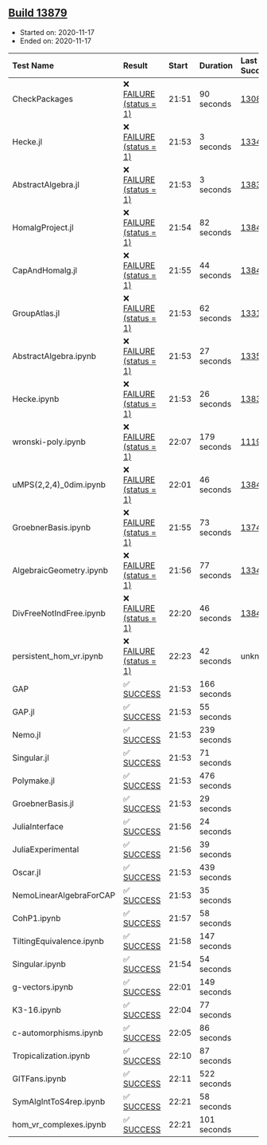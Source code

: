 ## [Build 13879](https://oscarci.mathematik.uni-kl.de/job/oscar/13879/)

* Started on: 2020-11-17
* Ended on: 2020-11-17

| Test Name    | Result | Start | Duration | Last Success | First Failure |
|:-------------|:-------|:------|:---------|:-------------|:--------------|
| CheckPackages | ❌ [FAILURE (status = 1)](https://oscarci.mathematik.uni-kl.de/job/oscar/13879/artifact/logs/build-13879/CheckPackages.log) | 21:51 | 90 seconds | [13085](https://oscarci.mathematik.uni-kl.de/job/oscar/13085/) | [13086](https://oscarci.mathematik.uni-kl.de/job/oscar/13086/) |
| Hecke.jl | ❌ [FAILURE (status = 1)](https://oscarci.mathematik.uni-kl.de/job/oscar/13879/artifact/logs/build-13879/Hecke.jl.log) | 21:53 | 3 seconds | [13341](https://oscarci.mathematik.uni-kl.de/job/oscar/13341/) | [13342](https://oscarci.mathematik.uni-kl.de/job/oscar/13342/) |
| AbstractAlgebra.jl | ❌ [FAILURE (status = 1)](https://oscarci.mathematik.uni-kl.de/job/oscar/13879/artifact/logs/build-13879/AbstractAlgebra.jl.log) | 21:53 | 3 seconds | [13837](https://oscarci.mathematik.uni-kl.de/job/oscar/13837/) | [13838](https://oscarci.mathematik.uni-kl.de/job/oscar/13838/) |
| HomalgProject.jl | ❌ [FAILURE (status = 1)](https://oscarci.mathematik.uni-kl.de/job/oscar/13879/artifact/logs/build-13879/HomalgProject.jl.log) | 21:54 | 82 seconds | [13845](https://oscarci.mathematik.uni-kl.de/job/oscar/13845/) | [13846](https://oscarci.mathematik.uni-kl.de/job/oscar/13846/) |
| CapAndHomalg.jl | ❌ [FAILURE (status = 1)](https://oscarci.mathematik.uni-kl.de/job/oscar/13879/artifact/logs/build-13879/CapAndHomalg.jl.log) | 21:55 | 44 seconds | [13845](https://oscarci.mathematik.uni-kl.de/job/oscar/13845/) | [13846](https://oscarci.mathematik.uni-kl.de/job/oscar/13846/) |
| GroupAtlas.jl | ❌ [FAILURE (status = 1)](https://oscarci.mathematik.uni-kl.de/job/oscar/13879/artifact/logs/build-13879/GroupAtlas.jl.log) | 21:53 | 62 seconds | [13311](https://oscarci.mathematik.uni-kl.de/job/oscar/13311/) | [13312](https://oscarci.mathematik.uni-kl.de/job/oscar/13312/) |
| AbstractAlgebra.ipynb | ❌ [FAILURE (status = 1)](https://oscarci.mathematik.uni-kl.de/job/oscar/13879/artifact/logs/build-13879/AbstractAlgebra.ipynb.log) | 21:53 | 27 seconds | [13355](https://oscarci.mathematik.uni-kl.de/job/oscar/13355/) | [13356](https://oscarci.mathematik.uni-kl.de/job/oscar/13356/) |
| Hecke.ipynb | ❌ [FAILURE (status = 1)](https://oscarci.mathematik.uni-kl.de/job/oscar/13879/artifact/logs/build-13879/Hecke.ipynb.log) | 21:53 | 26 seconds | [13837](https://oscarci.mathematik.uni-kl.de/job/oscar/13837/) | [13838](https://oscarci.mathematik.uni-kl.de/job/oscar/13838/) |
| wronski-poly.ipynb | ❌ [FAILURE (status = 1)](https://oscarci.mathematik.uni-kl.de/job/oscar/13879/artifact/logs/build-13879/wronski-poly.ipynb.log) | 22:07 | 179 seconds | [11192](https://oscarci.mathematik.uni-kl.de/job/oscar/11192/) | [11193](https://oscarci.mathematik.uni-kl.de/job/oscar/11193/) |
| uMPS(2,2,4)_0dim.ipynb | ❌ [FAILURE (status = 1)](https://oscarci.mathematik.uni-kl.de/job/oscar/13879/artifact/logs/build-13879/uMPS-2-2-4-_0dim.ipynb.log) | 22:01 | 46 seconds | [13841](https://oscarci.mathematik.uni-kl.de/job/oscar/13841/) | [13842](https://oscarci.mathematik.uni-kl.de/job/oscar/13842/) |
| GroebnerBasis.ipynb | ❌ [FAILURE (status = 1)](https://oscarci.mathematik.uni-kl.de/job/oscar/13879/artifact/logs/build-13879/GroebnerBasis.ipynb.log) | 21:55 | 73 seconds | [13748](https://oscarci.mathematik.uni-kl.de/job/oscar/13748/) | [13749](https://oscarci.mathematik.uni-kl.de/job/oscar/13749/) |
| AlgebraicGeometry.ipynb | ❌ [FAILURE (status = 1)](https://oscarci.mathematik.uni-kl.de/job/oscar/13879/artifact/logs/build-13879/AlgebraicGeometry.ipynb.log) | 21:56 | 77 seconds | [13341](https://oscarci.mathematik.uni-kl.de/job/oscar/13341/) | [13342](https://oscarci.mathematik.uni-kl.de/job/oscar/13342/) |
| DivFreeNotIndFree.ipynb | ❌ [FAILURE (status = 1)](https://oscarci.mathematik.uni-kl.de/job/oscar/13879/artifact/logs/build-13879/DivFreeNotIndFree.ipynb.log) | 22:20 | 46 seconds | [13845](https://oscarci.mathematik.uni-kl.de/job/oscar/13845/) | [13846](https://oscarci.mathematik.uni-kl.de/job/oscar/13846/) |
| persistent_hom_vr.ipynb | ❌ [FAILURE (status = 1)](https://oscarci.mathematik.uni-kl.de/job/oscar/13879/artifact/logs/build-13879/persistent_hom_vr.ipynb.log) | 22:23 | 42 seconds | unknown | unknown |
| GAP | ✅ [SUCCESS](https://oscarci.mathematik.uni-kl.de/job/oscar/13879/artifact/logs/build-13879/GAP.log) | 21:53 | 166 seconds |  |  |
| GAP.jl | ✅ [SUCCESS](https://oscarci.mathematik.uni-kl.de/job/oscar/13879/artifact/logs/build-13879/GAP.jl.log) | 21:53 | 55 seconds |  |  |
| Nemo.jl | ✅ [SUCCESS](https://oscarci.mathematik.uni-kl.de/job/oscar/13879/artifact/logs/build-13879/Nemo.jl.log) | 21:53 | 239 seconds |  |  |
| Singular.jl | ✅ [SUCCESS](https://oscarci.mathematik.uni-kl.de/job/oscar/13879/artifact/logs/build-13879/Singular.jl.log) | 21:53 | 71 seconds |  |  |
| Polymake.jl | ✅ [SUCCESS](https://oscarci.mathematik.uni-kl.de/job/oscar/13879/artifact/logs/build-13879/Polymake.jl.log) | 21:53 | 476 seconds |  |  |
| GroebnerBasis.jl | ✅ [SUCCESS](https://oscarci.mathematik.uni-kl.de/job/oscar/13879/artifact/logs/build-13879/GroebnerBasis.jl.log) | 21:53 | 29 seconds |  |  |
| JuliaInterface | ✅ [SUCCESS](https://oscarci.mathematik.uni-kl.de/job/oscar/13879/artifact/logs/build-13879/JuliaInterface.log) | 21:56 | 24 seconds |  |  |
| JuliaExperimental | ✅ [SUCCESS](https://oscarci.mathematik.uni-kl.de/job/oscar/13879/artifact/logs/build-13879/JuliaExperimental.log) | 21:56 | 39 seconds |  |  |
| Oscar.jl | ✅ [SUCCESS](https://oscarci.mathematik.uni-kl.de/job/oscar/13879/artifact/logs/build-13879/Oscar.jl.log) | 21:53 | 439 seconds |  |  |
| NemoLinearAlgebraForCAP | ✅ [SUCCESS](https://oscarci.mathematik.uni-kl.de/job/oscar/13879/artifact/logs/build-13879/NemoLinearAlgebraForCAP.log) | 21:53 | 35 seconds |  |  |
| CohP1.ipynb | ✅ [SUCCESS](https://oscarci.mathematik.uni-kl.de/job/oscar/13879/artifact/logs/build-13879/CohP1.ipynb.log) | 21:57 | 58 seconds |  |  |
| TiltingEquivalence.ipynb | ✅ [SUCCESS](https://oscarci.mathematik.uni-kl.de/job/oscar/13879/artifact/logs/build-13879/TiltingEquivalence.ipynb.log) | 21:58 | 147 seconds |  |  |
| Singular.ipynb | ✅ [SUCCESS](https://oscarci.mathematik.uni-kl.de/job/oscar/13879/artifact/logs/build-13879/Singular.ipynb.log) | 21:54 | 54 seconds |  |  |
| g-vectors.ipynb | ✅ [SUCCESS](https://oscarci.mathematik.uni-kl.de/job/oscar/13879/artifact/logs/build-13879/g-vectors.ipynb.log) | 22:01 | 149 seconds |  |  |
| K3-16.ipynb | ✅ [SUCCESS](https://oscarci.mathematik.uni-kl.de/job/oscar/13879/artifact/logs/build-13879/K3-16.ipynb.log) | 22:04 | 77 seconds |  |  |
| c-automorphisms.ipynb | ✅ [SUCCESS](https://oscarci.mathematik.uni-kl.de/job/oscar/13879/artifact/logs/build-13879/c-automorphisms.ipynb.log) | 22:05 | 86 seconds |  |  |
| Tropicalization.ipynb | ✅ [SUCCESS](https://oscarci.mathematik.uni-kl.de/job/oscar/13879/artifact/logs/build-13879/Tropicalization.ipynb.log) | 22:10 | 87 seconds |  |  |
| GITFans.ipynb | ✅ [SUCCESS](https://oscarci.mathematik.uni-kl.de/job/oscar/13879/artifact/logs/build-13879/GITFans.ipynb.log) | 22:11 | 522 seconds |  |  |
| SymAlgIntToS4rep.ipynb | ✅ [SUCCESS](https://oscarci.mathematik.uni-kl.de/job/oscar/13879/artifact/logs/build-13879/SymAlgIntToS4rep.ipynb.log) | 22:21 | 58 seconds |  |  |
| hom_vr_complexes.ipynb | ✅ [SUCCESS](https://oscarci.mathematik.uni-kl.de/job/oscar/13879/artifact/logs/build-13879/hom_vr_complexes.ipynb.log) | 22:21 | 101 seconds |  |  |

